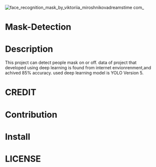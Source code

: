 ![face_recognition_mask_by_viktoriia_miroshnikovadreamstime com_](https://user-images.githubusercontent.com/62469567/134882192-84d2a479-0dca-42df-bef4-b37fcd9b3e2d.jpg)


# Mask-Detection

# Description
This project can detect people mask on or off. data of  project that developed using deep learning is found from internet envionrenment,and achived 85% accuracy.
used deep learning model is YOLO Version 5.

# CREDIT

# Contribution

# Install

# LICENSE
